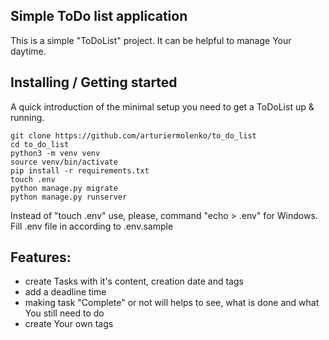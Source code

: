 ## Simple ToDo list application

This is a simple "ToDoList" project. It can be helpful to manage Your daytime.

## Installing / Getting started

A quick introduction of the minimal setup you need to get a ToDoList up &
running.

```shell
git clone https://github.com/arturiermolenko/to_do_list
cd to_do_list
python3 -m venv venv 
source venv/bin/activate
pip install -r requirements.txt
touch .env
python manage.py migrate
python manage.py runserver
```
Instead of "touch .env" use, please, command "echo > .env" for Windows.
Fill .env file in according to .env.sample


## Features:
- create Tasks with it's content, creation date and tags
- add a deadline time
- making task "Complete" or not will helps to see, what is done and what You still need to do
- create Your own tags
